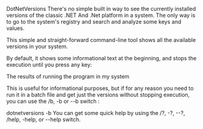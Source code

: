 DotNetVersions
There's no simple built in way to see the currently installed versions of the classic .NET And .Net platform in a system. The only way is to go to the system's registry and search and analyze some keys and values.

This simple and straight-forward command-line tool shows all the available versions in your system.

By default, it shows some informational text at the beginning, and stops the execution until you press any key:

The results of running the program in my system

This is useful for informational purposes, but if for any reason you need to run it in a batch file and get just the versions without stopping execution, you can use the /b, -b or --b switch :

dotnetversions -b
You can get some quick help by using the /?, -?, --?, /help, -help, or --help switch.